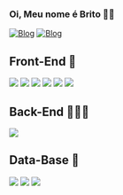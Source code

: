 
### Oi, Meu nome é Brito 🤟🏽

[![Blog](https://img.shields.io/badge/LinkedIn-0077B5?style=for-the-badge&logo=linkedin&logoColor=white)](https://www.linkedin.com/in/britodev)
[![Blog](https://img.shields.io/badge/Instagram-E4405F?style=for-the-badge&logo=instagram&logoColor=white)](https://www.instagram.com/n_britoc)





## Front-End 📱
<div>
<img src="https://img.shields.io/badge/React-20232A?style=for-the-badge&logo=react&logoColor=61DAFB"/>
<img src="https://img.shields.io/badge/React_Native-20232A?style=for-the-badge&logo=react&logoColor=61DAFB"/>
<img src="https://img.shields.io/badge/JavaScript-F7DF1E?style=for-the-badge&logo=javascript&logoColor=black"/>
<img src="https://img.shields.io/badge/TypeScript-007ACC?style=for-the-badge&logo=typescript&logoColor=white"/>
<img src="https://img.shields.io/badge/HTML5-E34F26?style=for-the-badge&logo=html5&logoColor=white"/>
<img src="https://img.shields.io/badge/CSS3-1572B6?style=for-the-badge&logo=css3&logoColor=white"/>
</div>

## Back-End 👨🏽‍💻
<div>
<img src="https://img.shields.io/badge/Node.js-43853D?style=for-the-badge&logo=node.js&logoColor=white"/>
</div>

## Data-Base 👾
<div>
<img src="https://img.shields.io/badge/SQLite-07405E?style=for-the-badge&logo=sqlite&logoColor=white"/>
<img src="https://img.shields.io/badge/MongoDB-4EA94B?style=for-the-badge&logo=mongodb&logoColor=white"/>
<img src="https://img.shields.io/badge/MySQL-00000F?style=for-the-badge&logo=mysql&logoColor=white"/>
</div>



